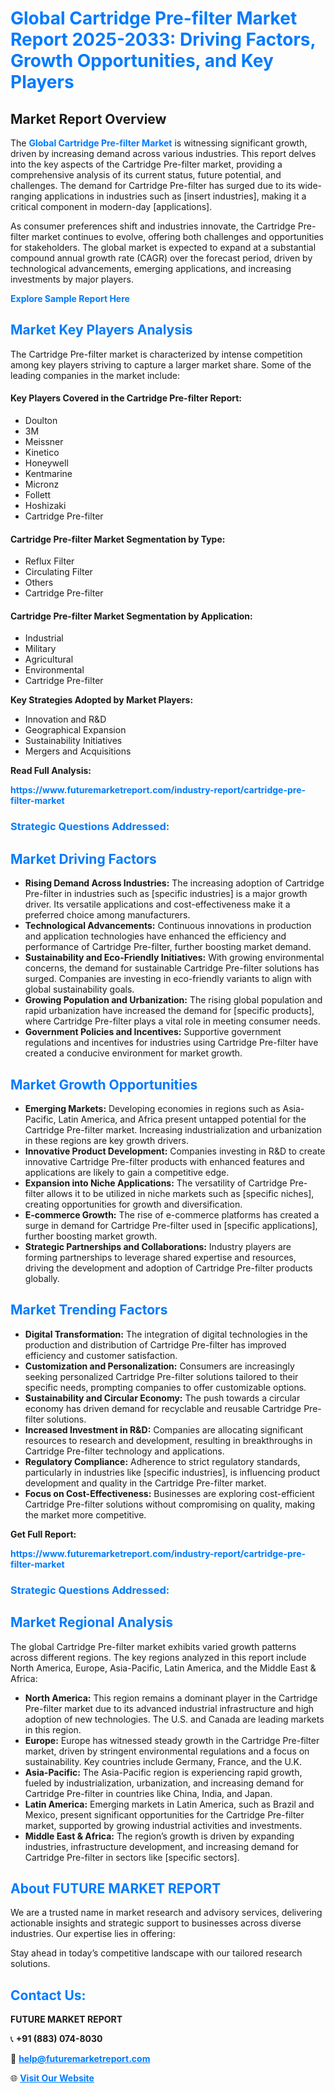 <h1 style="color: #007BFF;">Global Cartridge Pre-filter Market Report 2025-2033: Driving Factors, Growth Opportunities, and Key Players</h1>

<section id="overview">
<h2>Market Report Overview</h2>
<p>The <a href="https://www.futuremarketreport.com/industry-report/cartridge-pre-filter-market" style="color: #007BFF; text-decoration: none;"><strong>Global Cartridge Pre-filter Market</strong></a> is witnessing significant growth, driven by increasing demand across various industries. This report delves into the key aspects of the Cartridge Pre-filter market, providing a comprehensive analysis of its current status, future potential, and challenges. The demand for Cartridge Pre-filter has surged due to its wide-ranging applications in industries such as [insert industries], making it a critical component in modern-day [applications].</p>
<p>As consumer preferences shift and industries innovate, the Cartridge Pre-filter market continues to evolve, offering both challenges and opportunities for stakeholders. The global market is expected to expand at a substantial compound annual growth rate (CAGR) over the forecast period, driven by technological advancements, emerging applications, and increasing investments by major players.</p>
</section>

<section id="overview">
<p><a href="https://www.futuremarketreport.com/request-sample/reportId=97463" style="color: #007BFF; text-decoration: none;"><strong>Explore Sample Report Here</strong></a></p>
</section>

<section id="key-players">
<h2 style="color: #007BFF;">Market Key Players Analysis</h2>
<p>The Cartridge Pre-filter market is characterized by intense competition among key players striving to capture a larger market share. Some of the leading companies in the market include:</p>
<h4>Key Players Covered in the Cartridge Pre-filter Report:</h4>
<ul><li>Doulton</li><li>3M</li><li>Meissner</li><li>Kinetico</li><li>Honeywell</li><li>Kentmarine</li><li>Micronz</li><li>Follett</li><li>Hoshizaki</li><li>Cartridge Pre-filter</li></ul>
<h4>Cartridge Pre-filter Market Segmentation by Type:</h4>
<ul><li>Reflux Filter</li><li>Circulating Filter</li><li>Others</li><li>Cartridge Pre-filter</li></ul>

<h4>Cartridge Pre-filter Market Segmentation by Application:</h4>
<ul><li>Industrial</li><li>Military</li><li>Agricultural</li><li>Environmental</li><li>Cartridge Pre-filter</li></ul>
<p><strong>Key Strategies Adopted by Market Players:</strong></p>
<ul>
<li>Innovation and R&D</li>
<li>Geographical Expansion</li>
<li>Sustainability Initiatives</li>
<li>Mergers and Acquisitions</li>
</ul>
</section>

<section>
<p><strong>Read Full Analysis: </strong></p><a href="https://www.futuremarketreport.com/industry-report/cartridge-pre-filter-market" style="color: #007BFF; text-decoration: none;"><strong>https://www.futuremarketreport.com/industry-report/cartridge-pre-filter-market</strong></a>
<h3 style="color: #007BFF;">Strategic Questions Addressed:</h3>
</section>

<section id="driving-factors">
<h2 style="color: #007BFF;">Market Driving Factors</h2>
<ul>
<li><strong>Rising Demand Across Industries:</strong> The increasing adoption of Cartridge Pre-filter in industries such as [specific industries] is a major growth driver. Its versatile applications and cost-effectiveness make it a preferred choice among manufacturers.</li>
<li><strong>Technological Advancements:</strong> Continuous innovations in production and application technologies have enhanced the efficiency and performance of Cartridge Pre-filter, further boosting market demand.</li>
<li><strong>Sustainability and Eco-Friendly Initiatives:</strong> With growing environmental concerns, the demand for sustainable Cartridge Pre-filter solutions has surged. Companies are investing in eco-friendly variants to align with global sustainability goals.</li>
<li><strong>Growing Population and Urbanization:</strong> The rising global population and rapid urbanization have increased the demand for [specific products], where Cartridge Pre-filter plays a vital role in meeting consumer needs.</li>
<li><strong>Government Policies and Incentives:</strong> Supportive government regulations and incentives for industries using Cartridge Pre-filter have created a conducive environment for market growth.</li>
</ul>
</section>

<section id="growth-opportunities">
<h2 style="color: #007BFF;">Market Growth Opportunities</h2>
<ul>
<li><strong>Emerging Markets:</strong> Developing economies in regions such as Asia-Pacific, Latin America, and Africa present untapped potential for the Cartridge Pre-filter market. Increasing industrialization and urbanization in these regions are key growth drivers.</li>
<li><strong>Innovative Product Development:</strong> Companies investing in R&D to create innovative Cartridge Pre-filter products with enhanced features and applications are likely to gain a competitive edge.</li>
<li><strong>Expansion into Niche Applications:</strong> The versatility of Cartridge Pre-filter allows it to be utilized in niche markets such as [specific niches], creating opportunities for growth and diversification.</li>
<li><strong>E-commerce Growth:</strong> The rise of e-commerce platforms has created a surge in demand for Cartridge Pre-filter used in [specific applications], further boosting market growth.</li>
<li><strong>Strategic Partnerships and Collaborations:</strong> Industry players are forming partnerships to leverage shared expertise and resources, driving the development and adoption of Cartridge Pre-filter products globally.</li>
</ul>
</section>

<section id="trending-factors">
<h2 style="color: #007BFF;">Market Trending Factors</h2>
<ul>
<li><strong>Digital Transformation:</strong> The integration of digital technologies in the production and distribution of Cartridge Pre-filter has improved efficiency and customer satisfaction.</li>
<li><strong>Customization and Personalization:</strong> Consumers are increasingly seeking personalized Cartridge Pre-filter solutions tailored to their specific needs, prompting companies to offer customizable options.</li>
<li><strong>Sustainability and Circular Economy:</strong> The push towards a circular economy has driven demand for recyclable and reusable Cartridge Pre-filter solutions.</li>
<li><strong>Increased Investment in R&D:</strong> Companies are allocating significant resources to research and development, resulting in breakthroughs in Cartridge Pre-filter technology and applications.</li>
<li><strong>Regulatory Compliance:</strong> Adherence to strict regulatory standards, particularly in industries like [specific industries], is influencing product development and quality in the Cartridge Pre-filter market.</li>
<li><strong>Focus on Cost-Effectiveness:</strong> Businesses are exploring cost-efficient Cartridge Pre-filter solutions without compromising on quality, making the market more competitive.</li>
</ul>
</section>

<section>
<p><strong>Get Full Report: </strong></p><a href="https://www.futuremarketreport.com/industry-report/cartridge-pre-filter-market" style="color: #007BFF; text-decoration: none;"><strong>https://www.futuremarketreport.com/industry-report/cartridge-pre-filter-market</strong></a>
<h3 style="color: #007BFF;">Strategic Questions Addressed:</h3>
</section>


<section id="regional-analysis">
<h2 style="color: #007BFF;">Market Regional Analysis</h2>
<p>The global Cartridge Pre-filter market exhibits varied growth patterns across different regions. The key regions analyzed in this report include North America, Europe, Asia-Pacific, Latin America, and the Middle East & Africa:</p>
<ul>
<li><strong>North America:</strong> This region remains a dominant player in the Cartridge Pre-filter market due to its advanced industrial infrastructure and high adoption of new technologies. The U.S. and Canada are leading markets in this region.</li>
<li><strong>Europe:</strong> Europe has witnessed steady growth in the Cartridge Pre-filter market, driven by stringent environmental regulations and a focus on sustainability. Key countries include Germany, France, and the U.K.</li>
<li><strong>Asia-Pacific:</strong> The Asia-Pacific region is experiencing rapid growth, fueled by industrialization, urbanization, and increasing demand for Cartridge Pre-filter in countries like China, India, and Japan.</li>
<li><strong>Latin America:</strong> Emerging markets in Latin America, such as Brazil and Mexico, present significant opportunities for the Cartridge Pre-filter market, supported by growing industrial activities and investments.</li>
<li><strong>Middle East & Africa:</strong> The region’s growth is driven by expanding industries, infrastructure development, and increasing demand for Cartridge Pre-filter in sectors like [specific sectors].</li>
</ul>
</section>

<footer>
<h2 style="color: #007BFF;">About FUTURE MARKET REPORT</h2>
<p>We are a trusted name in market research and advisory services, delivering actionable insights and strategic support to businesses across diverse industries. Our expertise lies in offering:</p>

<p>Stay ahead in today’s competitive landscape with our tailored research solutions.</p>

<h2 style="color: #007BFF;">Contact Us:</h2>
<p><strong>FUTURE MARKET REPORT</strong></p>
<p>📞 <strong>+91 (883) 074-8030</strong></p>
<p>📧 <strong><a href="mailto:help@futuremarketreport.com" style="color: #007BFF;">help@futuremarketreport.com</a></strong></p>
<p>🌐 <strong><a href="https://www.futuremarketreport.com/" style="color: #007BFF;">Visit Our Website</a></strong></p>
</footer>